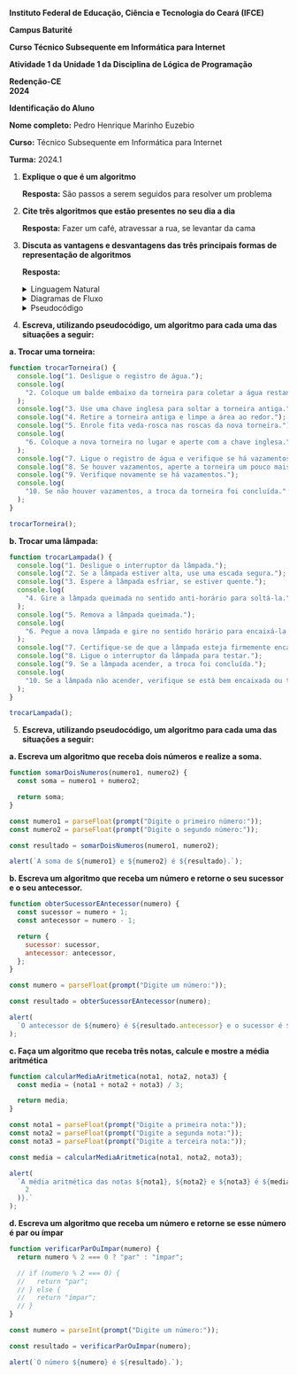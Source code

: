 **Instituto Federal de Educação, Ciência e Tecnologia do Ceará (IFCE)**

**Campus Baturité**

**Curso Técnico Subsequente em Informática para Internet**

**Atividade 1 da Unidade 1 da Disciplina de Lógica de Programação**

**Redenção-CE** <br>
**2024**

**Identificação do Aluno**

**Nome completo:** Pedro Henrique Marinho Euzebio

**Curso:** Técnico Subsequente em Informática para Internet

**Turma:** 2024.1

1. **Explique o que é um algoritmo**

   **Resposta:** São passos a serem seguidos para resolver um problema

2. **Cite três algoritmos que estão presentes no seu dia a dia**

   **Resposta:** Fazer um café, atravessar a rua, se levantar da cama

3. **Discuta as vantagens e desvantagens das três principais formas de representação de algoritmos**

   **Resposta:**

    <details>
      <summary>Linguagem Natural</summary>
      <ul>
        <li>
          Vantagens: Fácil de entender, flexível
        </li>
        <li>
          Desvantagens: Pode ser ambígua e imprecisa, difícil de traduzir para código real
        </li>
      </ul>
    </details>

    <details>
      <summary>Diagramas de Fluxo</summary>
      <ul>
        <li>
          Vantagens: Visualização clara, fácil identificação de estruturas lógicas
        </li>
        <li>
          Desvantagens: Difícil para algoritmos complexos, difícil de modificar, complicado para representar detalhes
        </li>
      </ul>
    </details>

    <details>
      <summary>Pseudocódigo</summary>
      <ul>
        <li>
          Vantagens: Flexibilidade e precisão, fácil de traduzir para código real, abstrai detalhes de implementação
        </li>
        <li>
          Desvantagens: Exige algum conhecimento técnico, interpretação variável, potencial para ambiguidade
        </li>
      </ul>
    </details>

4. **Escreva, utilizando pseudocódigo, um algoritmo para cada uma das situações a seguir:**

**a. Trocar uma torneira:**

```js
function trocarTorneira() {
  console.log("1. Desligue o registro de água.");
  console.log(
    "2. Coloque um balde embaixo da torneira para coletar a água restante."
  );
  console.log("3. Use uma chave inglesa para soltar a torneira antiga.");
  console.log("4. Retire a torneira antiga e limpe a área ao redor.");
  console.log("5. Enrole fita veda-rosca nas roscas da nova torneira.");
  console.log(
    "6. Coloque a nova torneira no lugar e aperte com a chave inglesa."
  );
  console.log("7. Ligue o registro de água e verifique se há vazamentos.");
  console.log("8. Se houver vazamentos, aperte a torneira um pouco mais.");
  console.log("9. Verifique novamente se há vazamentos.");
  console.log(
    "10. Se não houver vazamentos, a troca da torneira foi concluída."
  );
}

trocarTorneira();
```

**b. Trocar uma lâmpada:**

```js
function trocarLampada() {
  console.log("1. Desligue o interruptor da lâmpada.");
  console.log("2. Se a lâmpada estiver alta, use uma escada segura.");
  console.log("3. Espere a lâmpada esfriar, se estiver quente.");
  console.log(
    "4. Gire a lâmpada queimada no sentido anti-horário para soltá-la."
  );
  console.log("5. Remova a lâmpada queimada.");
  console.log(
    "6. Pegue a nova lâmpada e gire no sentido horário para encaixá-la."
  );
  console.log("7. Certifique-se de que a lâmpada esteja firmemente encaixada.");
  console.log("8. Ligue o interruptor da lâmpada para testar.");
  console.log("9. Se a lâmpada acender, a troca foi concluída.");
  console.log(
    "10. Se a lâmpada não acender, verifique se está bem encaixada ou teste com outra lâmpada."
  );
}

trocarLampada();
```

5. **Escreva, utilizando pseudocódigo, um algoritmo para cada uma das situações a seguir:**

**a. Escreva um algoritmo que receba dois números e realize a soma.**

```js
function somarDoisNumeros(numero1, numero2) {
  const soma = numero1 + numero2;

  return soma;
}

const numero1 = parseFloat(prompt("Digite o primeiro número:"));
const numero2 = parseFloat(prompt("Digite o segundo número:"));

const resultado = somarDoisNumeros(numero1, numero2);

alert(`A soma de ${numero1} e ${numero2} é ${resultado}.`);
```

**b. Escreva um algoritmo que receba um número e retorne o seu sucessor e o seu antecessor.**

```js
function obterSucessorEAntecessor(numero) {
  const sucessor = numero + 1;
  const antecessor = numero - 1;

  return {
    sucessor: sucessor,
    antecessor: antecessor,
  };
}

const numero = parseFloat(prompt("Digite um número:"));

const resultado = obterSucessorEAntecessor(numero);

alert(
  `O antecessor de ${numero} é ${resultado.antecessor} e o sucessor é ${resultado.sucessor}.`
);
```

**c. Faça um algoritmo que receba três notas, calcule e mostre a média aritmética**

```js
function calcularMediaAritmetica(nota1, nota2, nota3) {
  const media = (nota1 + nota2 + nota3) / 3;

  return media;
}

const nota1 = parseFloat(prompt("Digite a primeira nota:"));
const nota2 = parseFloat(prompt("Digite a segunda nota:"));
const nota3 = parseFloat(prompt("Digite a terceira nota:"));

const media = calcularMediaAritmetica(nota1, nota2, nota3);

alert(
  `A média aritmética das notas ${nota1}, ${nota2} e ${nota3} é ${media.toFixed(
    2
  )}.`
);
```

**d. Escreva um algoritmo que receba um número e retorne se esse número é par ou ímpar**

```js
function verificarParOuImpar(numero) {
  return numero % 2 === 0 ? "par" : "ímpar";

  // if (numero % 2 === 0) {
  //   return "par";
  // } else {
  //   return "ímpar";
  // }
}

const numero = parseInt(prompt("Digite um número:"));

const resultado = verificarParOuImpar(numero);

alert(`O número ${numero} é ${resultado}.`);
```
